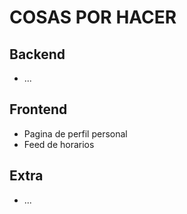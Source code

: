 # COSAS POR HACER

## Backend
* ...

## Frontend
* Pagina de perfil personal
* Feed de horarios

## Extra
* ...